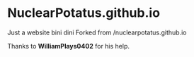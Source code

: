 # NuclearPotatus.github.io
Just a website bini dini 
Forked from /nuclearpotatus.github.io

Thanks to **WilliamPlays0402** for his help.
